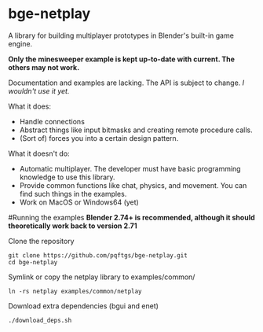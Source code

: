 # bge-netplay
A library for building multiplayer prototypes in Blender's built-in game engine.

**Only the minesweeper example is kept up-to-date with current.  The others may not work.**

Documentation and examples are lacking.  The API is subject to change.  *I wouldn't use it yet.*

What it does:
- Handle connections
- Abstract things like input bitmasks and creating remote procedure calls.
- (Sort of) forces you into a certain design pattern.

What it doesn't do:
- Automatic multiplayer.  The developer must have basic programming knowledge to use this library.
- Provide common functions like chat, physics, and movement.  You can find such things in the examples.
- Work on MacOS or Windows64 (yet)



#Running the examples
**Blender 2.74+ is recommended, although it should theoretically work back to version 2.71**

Clone the repository
```
git clone https://github.com/pqftgs/bge-netplay.git
cd bge-netplay
```
Symlink or copy the netplay library to examples/common/
```
ln -rs netplay examples/common/netplay
```
Download extra dependencies (bgui and enet)
```
./download_deps.sh
```
